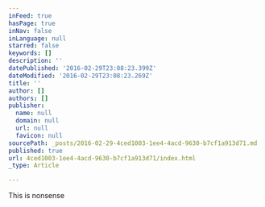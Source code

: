 ```yaml
---
inFeed: true
hasPage: true
inNav: false
inLanguage: null
starred: false
keywords: []
description: ''
datePublished: '2016-02-29T23:08:23.399Z'
dateModified: '2016-02-29T23:08:23.269Z'
title: ''
author: []
authors: []
publisher:
  name: null
  domain: null
  url: null
  favicon: null
sourcePath: _posts/2016-02-29-4ced1003-1ee4-4acd-9630-b7cf1a913d71.md
published: true
url: 4ced1003-1ee4-4acd-9630-b7cf1a913d71/index.html
_type: Article

---
```

This is nonsense